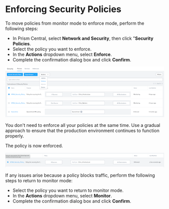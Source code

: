 # Enforcing Security Policies

To move policies from monitor mode to enforce mode, perform the following steps:

- In Prism Central, select **Network and Security**, then click "**Security Policies**. 
- Select the policy you want to enforce.
- In the **Actions** dropdown menu, select **Enforce**.
- Complete the confirmation dialog box and click **Confirm**.

![Enforce Security Policy](../images/bp-2125-securing-citrix-virtual-apps-and-desktops-with-nutanix-flow_image41.png "Enforce Security Policy")

<note>
You don't need to enforce all your policies at the same time. Use a gradual approach to ensure that the production environment continues to function properly.
</note>

The policy is now enforced.

![Enforced Security Policy](../images/bp-2125-securing-citrix-virtual-apps-and-desktops-with-nutanix-flow_image42.png "Enforced Security Policy")

If any issues arise because a policy blocks traffic, perform the following steps to return to monitor mode:

- Select the policy you want to return to monitor mode.
- In the **Actions** dropdown menu, select **Monitor**.
- Complete the confirmation dialog box and click **Confirm**.